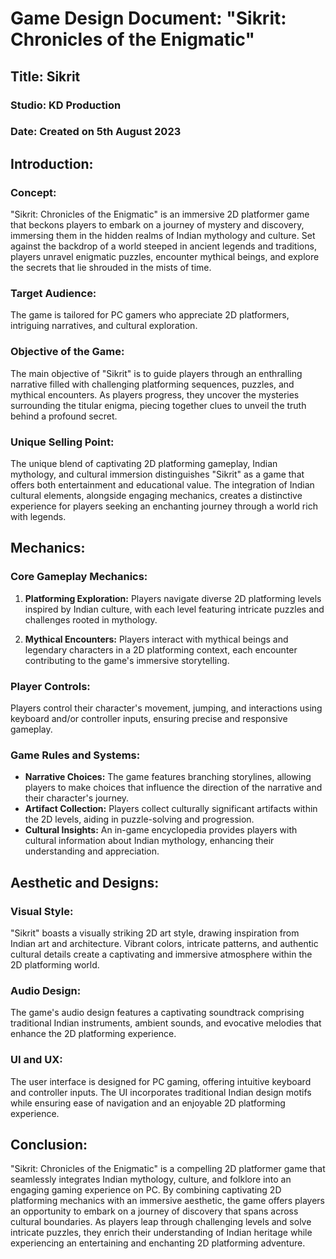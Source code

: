 # Game Design Document: "Sikrit: Chronicles of the Enigmatic"

## Title: Sikrit

### Studio: KD Production

### Date: Created on 5th August 2023

## Introduction:

### Concept:
"Sikrit: Chronicles of the Enigmatic" is an immersive 2D platformer game that beckons players to embark on a journey of mystery and discovery, immersing them in the hidden realms of Indian mythology and culture. Set against the backdrop of a world steeped in ancient legends and traditions, players unravel enigmatic puzzles, encounter mythical beings, and explore the secrets that lie shrouded in the mists of time.

### Target Audience:
The game is tailored for PC gamers who appreciate 2D platformers, intriguing narratives, and cultural exploration.

### Objective of the Game:
The main objective of "Sikrit" is to guide players through an enthralling narrative filled with challenging platforming sequences, puzzles, and mythical encounters. As players progress, they uncover the mysteries surrounding the titular enigma, piecing together clues to unveil the truth behind a profound secret.

### Unique Selling Point:
The unique blend of captivating 2D platforming gameplay, Indian mythology, and cultural immersion distinguishes "Sikrit" as a game that offers both entertainment and educational value. The integration of Indian cultural elements, alongside engaging mechanics, creates a distinctive experience for players seeking an enchanting journey through a world rich with legends.

## Mechanics:

### Core Gameplay Mechanics:
1. **Platforming Exploration:** Players navigate diverse 2D platforming levels inspired by Indian culture, with each level featuring intricate puzzles and challenges rooted in mythology.

2. **Mythical Encounters:** Players interact with mythical beings and legendary characters in a 2D platforming context, each encounter contributing to the game's immersive storytelling.

### Player Controls:
Players control their character's movement, jumping, and interactions using keyboard and/or controller inputs, ensuring precise and responsive gameplay.

### Game Rules and Systems:
- **Narrative Choices:** The game features branching storylines, allowing players to make choices that influence the direction of the narrative and their character's journey.
- **Artifact Collection:** Players collect culturally significant artifacts within the 2D levels, aiding in puzzle-solving and progression.
- **Cultural Insights:** An in-game encyclopedia provides players with cultural information about Indian mythology, enhancing their understanding and appreciation.

## Aesthetic and Designs:

### Visual Style:
"Sikrit" boasts a visually striking 2D art style, drawing inspiration from Indian art and architecture. Vibrant colors, intricate patterns, and authentic cultural details create a captivating and immersive atmosphere within the 2D platforming world.

### Audio Design:
The game's audio design features a captivating soundtrack comprising traditional Indian instruments, ambient sounds, and evocative melodies that enhance the 2D platforming experience.

### UI and UX:
The user interface is designed for PC gaming, offering intuitive keyboard and controller inputs. The UI incorporates traditional Indian design motifs while ensuring ease of navigation and an enjoyable 2D platforming experience.

## Conclusion:
"Sikrit: Chronicles of the Enigmatic" is a compelling 2D platformer game that seamlessly integrates Indian mythology, culture, and folklore into an engaging gaming experience on PC. By combining captivating 2D platforming mechanics with an immersive aesthetic, the game offers players an opportunity to embark on a journey of discovery that spans across cultural boundaries. As players leap through challenging levels and solve intricate puzzles, they enrich their understanding of Indian heritage while experiencing an entertaining and enchanting 2D platforming adventure.